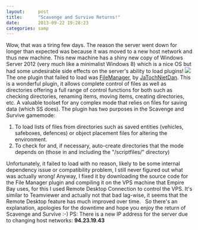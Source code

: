 ```yaml
---
layout:     post
title:      "Scavenge and Survive Returns!"
date:       2013-09-22 19:28:23
categories: samp
---
```

Wow, that was a tiring few days. The reason the server went down for longer than expected was because it was moved to a new host network and thus new machine. This new machine has a shiny new copy of Windows Server 2012 (very much like a minimalist Windows 8) which is a nice OS but had some undesirable side effects on the server's ability to load plugins! ![](http://sites.ssis-suzhou.net/geoffderry/files/2013/04/273643-computer-rage.jpg) The one plugin that failed to load was [FileManager](http://forum.sa-mp.com/showthread.php?t=92246), by [JaTochNietDan](http://jatochnietdan.com/). This is a wonderful plugin, it allows complete control of files as well as directories offering a full range of control functions for both such as checking directories, renaming items, moving items, creating directories, etc. A valuable toolset for any complex mode that relies on files for saving data (which SS does). The plugin has two purposes in the Scavenge and Survive gamemode: 

  1. To load lists of files from directories such as saved entities (vehicles, safeboxes, defences) or object placement files for altering the environment.
  2. To check for and, if necessary, auto-create directories that the mode depends on (those in and including the "/scriptfiles/" directory)

Unfortunately, it failed to load with no reason, likely to be some internal dependency issue or compatibility problem, I still never figured out what was actually wrong! Anyway, I fixed it by downloading the source code for the File Manager plugin and compiling it on the VPS machine that Empire Bay uses, for this I used Remote Desktop Connection to control the VPS. It's similar to Teamviewer and actually not that bad lag-wise, it seems that the Remote Desktop feature has much improved over time.   So there's an explanation, apologies for the downtime and hope you enjoy the return of Scavenge and Survive :-) PS: There is a new IP address for the server due to changing host networks: **94.23.19.43**

